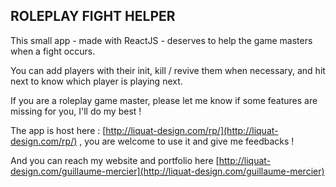 ## ROLEPLAY FIGHT HELPER

This small app - made with ReactJS - deserves to help the game masters when a fight occurs.

You can add players with their init, kill / revive them when necessary, and hit next to know which player is playing next.

If you are a roleplay game master, please let me know if some features are missing for you, I'll do my best !

The app is host here : [http://liquat-design.com/rp/](http://liquat-design.com/rp/) , you are welcome to use it and give me feedbacks !

And you can reach my website and portfolio here [http://liquat-design.com/guillaume-mercier](http://liquat-design.com/guillaume-mercier)